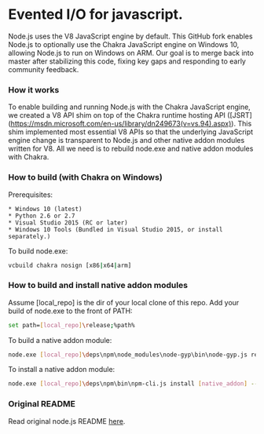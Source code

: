 Evented I/O for javascript.
===

Node.js uses the V8 JavaScript engine by default. This GitHub fork enables
Node.js to optionally use the Chakra JavaScript engine on Windows 10, allowing
Node.js to run on Windows on ARM. Our goal is to merge back into master after
stabilizing this code, fixing key gaps and responding to early community
feedback.

### How it works

To enable building and running Node.js with the Chakra JavaScript engine, we
created a V8 API shim on top of the Chakra runtime hosting API ([JSRT]
(https://msdn.microsoft.com/en-us/library/dn249673(v=vs.94).aspx)). This shim
implemented most essential V8 APIs so that the underlying JavaScript engine
change is transparent to Node.js and other native addon modules written for V8.
All we need is to rebuild node.exe and native addon modules with Chakra.

<a name="windows_with_chakra"></a>
### How to build (with Chakra on Windows)

Prerequisites:

    * Windows 10 (latest)
    * Python 2.6 or 2.7
    * Visual Studio 2015 (RC or later)
    * Windows 10 Tools (Bundled in Visual Studio 2015, or install separately.)

To build node.exe:

```sh
vcbuild chakra nosign [x86|x64|arm]
```

<a name="build_native_addon_modules_with_chakra"></a>
### How to build and install native addon modules

Assume [local_repo] is the dir of your local clone of this repo. Add your build
of node.exe to the front of PATH:

```sh
set path=[local_repo]\release;%path%
```

To build a native addon module:

```sh
node.exe [local_repo]\deps\npm\node_modules\node-gyp\bin\node-gyp.js rebuild --nodedir=[local_repo]
```

To install a native addon module:

```sh
node.exe [local_repo]\deps\npm\bin\npm-cli.js install [native_addon] --nodedir=[local_repo]
```

### Original README

Read original node.js README [here](https://github.com/joyent/node).
